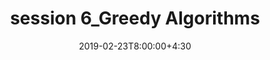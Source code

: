 ---
type: lecture
date: 2019-02-23T8:00:00+4:30
title: session 6_Greedy Algorithms
slides: /static_files/presentations/DA_session6.pdf
#notes: /static_files/presentations/lec.zip
#codes: /static_files/presentations/code.zip
#tldr: "Short text to discribe what this lecture is about."
#thumbnail: /static_files/presentations/lec.jpg
---